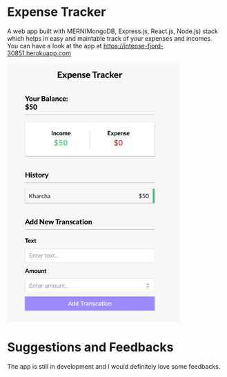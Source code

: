 # Expense Tracker

A web app built with MERN(MongoDB, Express.js, React.js, Node.js) stack which helps in easy and maintable track of your expenses and incomes. You can have a look at the app at https://intense-fjord-30851.herokuapp.com

<img src="https://github.com/sangeetds/expense-tracker/blob/master/images/expense-home.png" alt="expense tracker home page" width="400" height="600"/>


# Suggestions and Feedbacks
The app is still in development and I would definitely love some feedbacks. 
